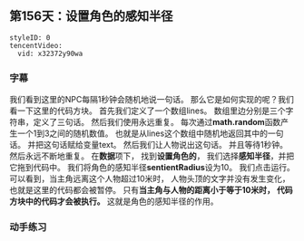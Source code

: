 ## 第156天：设置角色的感知半径


```@TencentVideo
styleID: 0
tencentVideo:
  vid: x32372y90wa

```



### 字幕

我们看到这里的NPC每隔1秒钟会随机地说一句话。
那么它是如何实现的呢？我们看一下这里的代码方块。
首先我们定义了一个数组lines。 
数组里边分别是三个字符串，定义了三句话。
然后我们使用永远重复。
每次通过**math.random**函数产生一个1到3之间的随机数值。
也就是从lines这个数组中随机地返回其中的一句话。
并把这句话赋给变量text。
然后我们让人物说出这句话。
并且等待1秒钟。
然后永远不断地重复。
在**数据**项下，
找到**设置角色的**，
我们选择**感知半径**，并把它拖到代码中。
我们将角色的感知半径**sentientRadius**设为10。
我们点击运行。
可以看到，当主角远离这个人物超过10米时，
人物头顶的文字并没有发生变化，
也就是这里的代码都会被暂停。
只有**当主角与人物的距离小于等于10米时，**
**代码方块中的代码才会被执行。**
这就是角色的感知半径的作用。


### 动手练习


